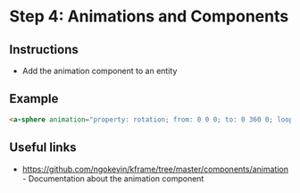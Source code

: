 # Step 4: Animations and Components

## Instructions

* Add the animation component to an entity

## Example

```html
<a-sphere animation="property: rotation; from: 0 0 0; to: 0 360 0; loop: true; easing: linear” position="0 1.6 -3"></a-sphere>
```

## Useful links

* https://github.com/ngokevin/kframe/tree/master/components/animation - Documentation about the animation component